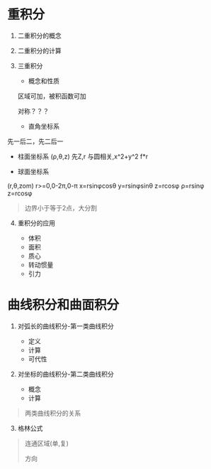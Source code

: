 # 重积分

1. 二重积分的概念

2. 二重积分的计算

3. 三重积分

   - 概念和性质

    区域可加，被积函数可加

    对称？？？

   - 直角坐标系

 先一后二，先二后一

   - 柱面坐标系
    (&rho;,&theta;,z)
   先Z,r
   与圆相关,x^2+y^2
   f*r

   - 球面坐标系

  (r,&theta;,zom)
  r>=0,0-2&pi;,0-&pi;
  x=rsin&phi;cos&theta;
  y=rsin&phi;sin&theta;
  z=rcos&phi;
  &rho;=rsin&phi;
  z=rcos&phi;


> 边界小于等于2点，大分割

4. 重积分的应用

    - 体积
    - 面积
    - 质心
    - 转动惯量
    - 引力


# 曲线积分和曲面积分

1. 对弧长的曲线积分-第一类曲线积分

    - 定义
    - 计算
    - 可代性


2. 对坐标的曲线积分-第二类曲线积分

    - 概念
    - 计算


> 两类曲线积分的关系

3. 格林公式

> 连通区域(单,复)
> 
> 方向





